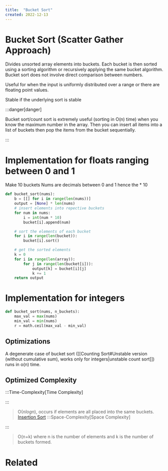 ```yaml
---
title:  "Bucket Sort"
created: 2022-12-13
---
```





# Bucket Sort (Scatter Gather Approach)
Divides unsorted array elements into buckets. Each bucket is then sorted using a sorting algorithm or recursively applying the same bucket algorithm. Bucket sort does not involve direct comparison between numbers.

Useful for when the input is uniformly distributed over a range or there are floating point values.

Stable if the underlying sort is stable

:::danger[danger] 

Bucket sort/count sort is extremely useful (sorting in O(n) time) when you know the maximum number in the array. Then you can insert all items into a list of buckets then pop the items from the bucket sequentially.

:::



# Implementation for floats ranging between 0 and 1
Make 10 buckets
Nums are decimals between 0 and 1 hence the * 10
```python
def bucket_sort(nums):
	b = [[] for i in range(len(nums))]
	output = [None] * len(nums)
	# insert elements into repective buckets
	for num in nums:
		i = int(num * 10)
		bucket[i].append(num)

	# sort the elements of each bucket
	for i in range(len(bucket)):
		bucket[i].sort()

	# get the sorted elements
	k = 0
	for i in range(len(array)):
		for j in range(len(bucket[i])):
			output[k] = bucket[i][j]
			k += 1
	return output
```

# Implementation for integers

```python
def bucket_sort(nums, n_buckets):
	max_val = max(nums)
	min_val = min(nums)
	r = math.ceil(max_val - min_val)
```

## Optimizations

A degenerate case of bucket sort ([[Counting Sort#Unstable version (without cumulative sum), works only for integers|unstable count sort]]) runs in o(n) time.


## Optimized Complexity

:::Time-Complexity[Time Complexity] 


:::
>O($nlogn$), occurs if elements are all placed into the same buckets.
[Insertion Sort](</docs/Algos/Insertion Sort.md>)
:::Space-Complexity[Space Complexity] 


:::
>O(n+k) where n is the number of elements and k is the number of buckets formed.


# Related
